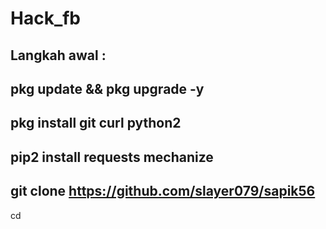 # Hack_fb

Langkah awal : 
----------------------------------------------------------------
  pkg update && pkg upgrade -y
----------------------------------------------------------------
  pkg install git curl python2
----------------------------------------------------------------
  pip2 install requests mechanize
----------------------------------------------------------------
  git clone https://github.com/slayer079/sapik56
----------------------------------------------------------------
  cd 
